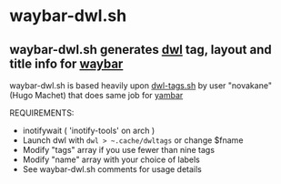 # waybar-dwl.sh

waybar-dwl.sh generates [dwl](https://github.com/djpohly/dwl) tag, layout and title info for [waybar](https://github.com/Alexays/Waybar)
----------------------------------------------------------------------------------------------------------------------------------------

waybar-dwl.sh is based heavily upon [dwl-tags.sh](https://codeberg.org/novakane/yambar/src/branch/master/examples/scripts/dwl-tags.sh) by user "novakane" (Hugo Machet) that does same job for [yambar](https://codeberg.org/dnkl/yambar)



REQUIREMENTS:
 - inotifywait ( 'inotify-tools' on arch )
 - Launch dwl with `dwl > ~.cache/dwltags` or change $fname
 - Modify "tags" array if you use fewer than nine tags
 - Modify "name" array with your choice of labels
 - See waybar-dwl.sh comments for usage details
